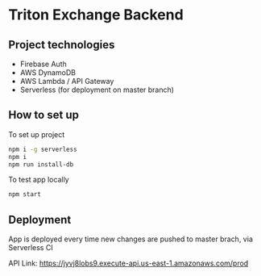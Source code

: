 # Triton Exchange Backend

## Project technologies
 - Firebase Auth
 - AWS DynamoDB
 - AWS Lambda / API Gateway
 - Serverless (for deployment on master branch)

## How to set up
To set up project
```sh
npm i -g serverless
npm i
npm run install-db
```

To test app locally

```sh
npm start
```

## Deployment

App is deployed every time new changes are pushed to master brach, via Serverless CI

API Link: https://jyvj8lobs9.execute-api.us-east-1.amazonaws.com/prod